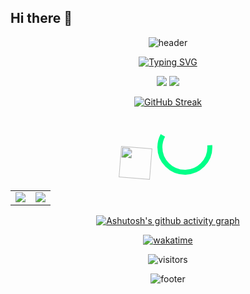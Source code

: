 ## Hi there 👋


<div align="center">
  
![header](https://capsule-render.vercel.app/api?type=waving&color=gradient&height=200&section=header&text=Welcome%20to%20My%20GitHub!&fontSize=40&animation=fadeIn)

[![Typing SVG](https://readme-typing-svg.demolab.com?font=Fira+Code&size=30&duration=4000&pause=1000&color=00F72D&center=true&vCenter=true&width=1000&lines=Full-Stack+Developer;Open+Source+Enthusiast;Tech+Blog+Writer;Problem+Solver)](https://git.io/typing-svg)

<!-- GitHub统计卡片 -->
![](https://github-readme-stats.vercel.app/api?username=nullsir06&show_icons=true&theme=radical&hide_title=true)
![](https://github-readme-streak-stats.herokuapp.com?user=nullsir06&theme=radical&date_format=M%20j%5B%2C%20Y%5D)

[![GitHub Streak](https://streak-stats.demolab.com/?user=nullsir06)](https://git.io/streak-stats)

<!-- 动态旋转图标 -->
<img src="https://cdn.jsdelivr.net/gh/devicons/devicon/icons/react/react-original.svg" width="50" style="transform: rotate(360deg); animation: rotation 8s infinite linear" />

<svg viewBox="0 0 100 100" width="100" height="100">
  <circle cx="50" cy="50" r="40" stroke="#00ff88" stroke-width="8" fill="none">
    <animate attributeName="stroke-dashoffset" from="0" to="502" dur="5s" repeatCount="indefinite"/>
    <animate attributeName="stroke-dasharray" values="150.6 100.4;1 250;150.6 100.4" dur="5s" repeatCount="indefinite"/>
  </circle>
</svg>

<!-- 项目展示卡片 -->
<table>
  <tr>
    <td width="50%">
      <a href="https://github.com/nullsir06/blog_list.git">
        <img src="https://github-readme-stats.vercel.app/api/pin/?username=nullsir06&repo=blog_list&theme=dark" />
      </a>
    </td>
    <td width="50%">
      <a href="ANOTHER_PROJECT_URL">
        <img src="https://github-readme-stats.vercel.app/api/pin/?username=nullsir06&repo=REPO_NAME&theme=dark" />
      </a>
    </td>
  </tr>
</table>

<!-- 3D贡献图 -->
[![Ashutosh's github activity graph](https://github-readme-activity-graph.vercel.app/graph?username=nullsir06&bg_color=1a1b27&color=38bdae&line=4bc2a8&point=ffffff&area=true&hide_border=true)](https://github.com/ashutosh00710/github-readme-activity-graph)

<!-- 每日代码统计 -->
[![wakatime](https://wakatime.com/badge/user/xxxxxx-xxxx-xxxx-xxxx-xxxxxxxxxx.svg)](https://wakatime.com/@nullsir06)

<!-- 访问人数 -->
![visitors](https://visitor-badge.glitch.me/badge?page_id=nullsir06.nullsir06&left_color=green&right_color=red)

![footer](https://capsule-render.vercel.app/api?type=waving&color=gradient&height=100&section=footer&fontSize=20)
</div>

<!-- 隐藏样式（部分需要GitHub支持） -->
<style>
@keyframes rotation {
  from { transform: rotate(0deg); }
  to { transform: rotate(359deg); }
}
</style>
